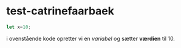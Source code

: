 # test-catrinefaarbaek

```javascript
let x=10;

```
i ovenstående kode opretter vi en *variabel* og sætter **værdien** til 10.

